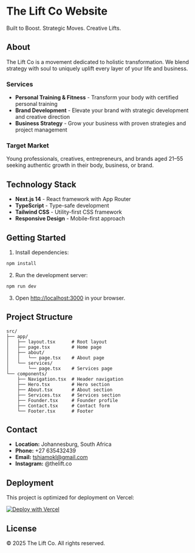 # The Lift Co Website

Built to Boost. Strategic Moves. Creative Lifts.

## About

The Lift Co is a movement dedicated to holistic transformation. We blend strategy with soul to uniquely uplift every layer of your life and business.

### Services
- **Personal Training & Fitness** - Transform your body with certified personal training
- **Brand Development** - Elevate your brand with strategic development and creative direction  
- **Business Strategy** - Grow your business with proven strategies and project management

### Target Market
Young professionals, creatives, entrepreneurs, and brands aged 21–55 seeking authentic growth in their body, business, or brand.

## Technology Stack

- **Next.js 14** - React framework with App Router
- **TypeScript** - Type-safe development
- **Tailwind CSS** - Utility-first CSS framework
- **Responsive Design** - Mobile-first approach

## Getting Started

1. Install dependencies:
```bash
npm install
```

2. Run the development server:
```bash
npm run dev
```

3. Open [http://localhost:3000](http://localhost:3000) in your browser.

## Project Structure

```
src/
├── app/
│   ├── layout.tsx      # Root layout
│   ├── page.tsx        # Home page
│   ├── about/
│   │   └── page.tsx    # About page
│   └── services/
│       └── page.tsx    # Services page
└── components/
    ├── Navigation.tsx  # Header navigation
    ├── Hero.tsx        # Hero section
    ├── About.tsx       # About section
    ├── Services.tsx    # Services section
    ├── Founder.tsx     # Founder profile
    ├── Contact.tsx     # Contact form
    └── Footer.tsx      # Footer
```

## Contact

- **Location:** Johannesburg, South Africa
- **Phone:** +27 635432439
- **Email:** tshiamokl@gmail.com
- **Instagram:** @thelift.co

## Deployment

This project is optimized for deployment on Vercel:

[![Deploy with Vercel](https://vercel.com/button)](https://vercel.com/new/clone?repository-url=https://github.com/yourusername/the-lift-co)

## License

© 2025 The Lift Co. All rights reserved.
